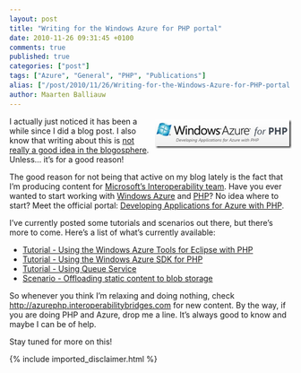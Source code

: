 ```yaml
---
layout: post
title: "Writing for the Windows Azure for PHP portal"
date: 2010-11-26 09:31:45 +0100
comments: true
published: true
categories: ["post"]
tags: ["Azure", "General", "PHP", "Publications"]
alias: ["/post/2010/11/26/Writing-for-the-Windows-Azure-for-PHP-portal.aspx", "/post/2010/11/26/writing-for-the-windows-azure-for-php-portal.aspx"]
author: Maarten Balliauw
---
```

<p><a href="/images/image_74.png"><img style="background-image: none; border-right-width: 0px; margin: 5px 0px 0px 5px; padding-left: 0px; padding-right: 0px; display: inline; float: right; border-top-width: 0px; border-bottom-width: 0px; border-left-width: 0px; padding-top: 0px" title="image" border="0" alt="image" align="right" src="/images/image_thumb_44.png" width="244" height="52" /></a></p>  <p>I actually just noticed it has been a while since I did a blog post. I also know that writing about this is <a href="http://www.hanselman.com/blog/BlogInteresting32WaysToKeepYourBlogFromSucking.aspx" target="_blank">not really a good idea in the blogosphere</a>. Unless… it’s for a good reason!</p>  <p>The good reason for not being that active on my blog lately is the fact that I’m producing content for <a href="http://www.interoperabilitybridges.com" target="_blank">Microsoft’s Interoperability team</a>. Have you ever wanted to start working with <a href="http://www.azure.com" target="_blank">Windows Azure</a> and <a href="http://www.php.net" target="_blank">PHP</a>? No idea where to start? Meet the official portal: <a href="http://azurephp.interoperabilitybridges.com/" target="_blank">Developing Applications for Azure with PHP</a>.</p>  <p>I’ve currently posted some tutorials and scenarios out there, but there’s more to come. Here’s a list of what’s currently available:</p>  <ul>   <li><a href="http://azurephp.interoperabilitybridges.com/articles/tutorial-using-the-windows-azure-tools-for-eclipse-with-php">Tutorial - Using the Windows Azure Tools for Eclipse with PHP</a> </li>    <li><a href="http://azurephp.interoperabilitybridges.com/articles/tutorial-using-the-windows-azure-sdk-for-php">Tutorial - Using the Windows Azure SDK for PHP</a> </li>    <li><a href="http://azurephp.interoperabilitybridges.com/articles/tutorial-using-queue-service">Tutorial - Using Queue Service</a> </li>    <li><a href="http://azurephp.interoperabilitybridges.com/articles/scenario-offloading-static-content-to-blob-storage">Scenario - Offloading static content to blob storage</a> </li> </ul>  <p>So whenever you think I’m relaxing and doing nothing, check <a href="http://azurephp.interoperabilitybridges.com">http://azurephp.interoperabilitybridges.com</a> for new content. By the way, if you are doing PHP and Azure, drop me a line. It’s always good to know and maybe I can be of help.</p>  <p>Stay tuned for more on this!</p>

{% include imported_disclaimer.html %}


